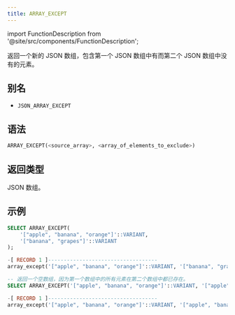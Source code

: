 ```yaml
---
title: ARRAY_EXCEPT
---
```

import FunctionDescription from '@site/src/components/FunctionDescription';

<FunctionDescription description="引入或更新于：v1.2.762"/>

返回一个新的 JSON 数组，包含第一个 JSON 数组中有而第二个 JSON 数组中没有的元素。

## 别名

- `JSON_ARRAY_EXCEPT`

## 语法

```sql
ARRAY_EXCEPT(<source_array>, <array_of_elements_to_exclude>)
```

## 返回类型

JSON 数组。

## 示例

```sql
SELECT ARRAY_EXCEPT(
    '["apple", "banana", "orange"]'::VARIANT,  
    '["banana", "grapes"]'::VARIANT         
);

-[ RECORD 1 ]-----------------------------------
array_except('["apple", "banana", "orange"]'::VARIANT, '["banana", "grapes"]'::VARIANT): ["apple","orange"]

-- 返回一个空数组，因为第一个数组中的所有元素在第二个数组中都已存在。
SELECT ARRAY_EXCEPT('["apple", "banana", "orange"]'::VARIANT, '["apple", "banana", "orange"]'::VARIANT)

-[ RECORD 1 ]-----------------------------------
array_except('["apple", "banana", "orange"]'::VARIANT, '["apple", "banana", "orange"]'::VARIANT): []
```